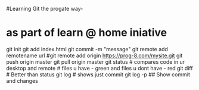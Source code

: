 #Learning Git the progate way- 
# as part of learn @ home iniative

git init
git add index.html
git commit -m "message"
git remote add remotename url
#git remote add origin https://prog-8.com/mysite.git
git push origin master
git pull origin master
git status # compares code in ur desktop and remote # files u have - green and files u dont have - red
git diff # Better than status
git log # shows just commit
git log -p ## Show commit and changes








